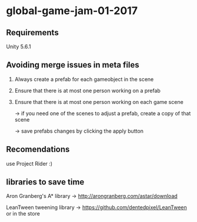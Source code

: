 # global-game-jam-01-2017


## Requirements
Unity 5.6.1


## Avoiding merge issues in meta files
1. Always create a prefab for each gameobject in the scene
2. Ensure that there is at most one person working on a prefab
3. Ensure that there is at most one person working on each game scene

    -> if you need one of the scenes to adjust a prefab, create a copy of that scene

    -> save prefabs changes by clicking the apply button
    

## Recomendations
use Project Rider :)


## libraries to save time

Aron Granberg's A* library -> http://arongranberg.com/astar/download

LeanTween tweening library -> https://github.com/dentedpixel/LeanTween or in the store
